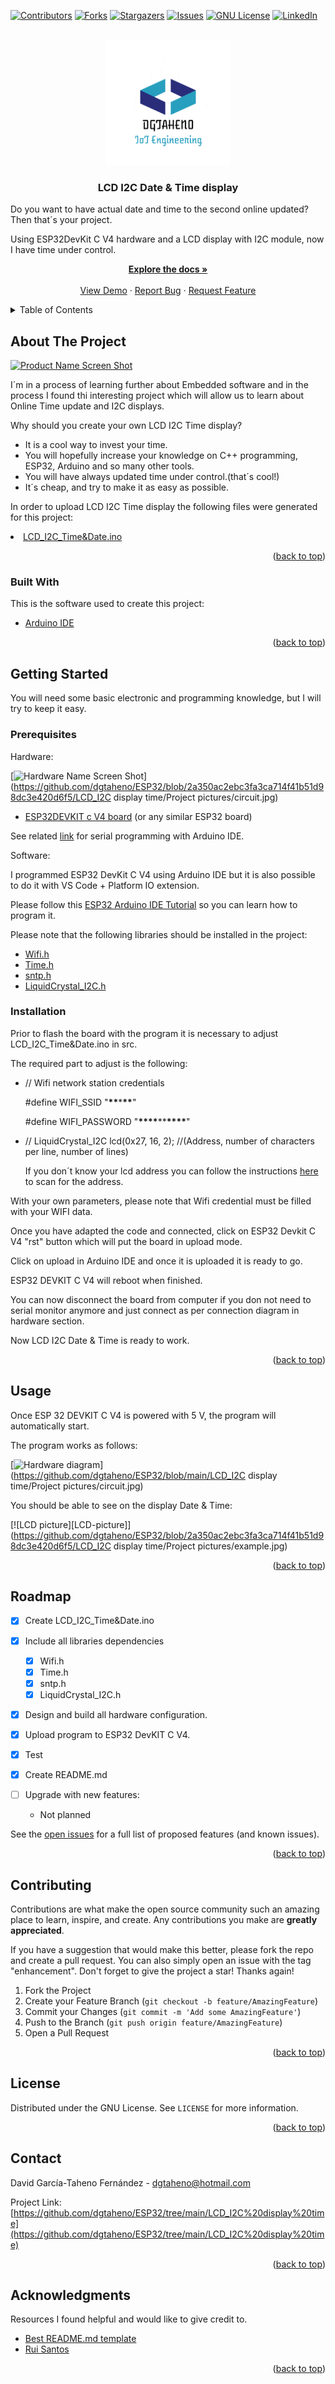 <div id="top"></div>

<!-- PROJECT SHIELDS -->
<!--
*** I'm using markdown "reference style" links for readability.
*** Reference links are enclosed in brackets [ ] instead of parentheses ( ).
*** See the bottom of this document for the declaration of the reference variables
*** for contributors-url, forks-url, etc. This is an optional, concise syntax you may use.
*** https://www.markdownguide.org/basic-syntax/#reference-style-links
-->

[![Contributors][contributors-shield]][contributors-url]
[![Forks][forks-shield]][forks-url]
[![Stargazers][stars-shield]][stars-url]
[![Issues][issues-shield]][issues-url]
[![GNU License][license-shield]][license-url]
[![LinkedIn][linkedin-shield]][linkedin-url]

<!-- PROJECT LOGO -->
<br />
<div align="center">
  <a href="https://github.com/dgtaheno">
    <img src="https://github.com/dgtaheno/Imail/blob/master/pictures/logo.png?raw=true" alt="Logo" width="200" height="200">
  </a>

  <h3 align="center">LCD I2C Date & Time display</h3>

  <p align="left">
    Do you want to have actual date and time to the second online updated? Then that´s your project.
    <br />
  <p align="left">
    Using ESP32DevKit C V4 hardware and a LCD display with I2C module, now I have time under control.
    <br />
  
  <a href="https://github.com/dgtaheno/ESP32/tree/main/LCD_I2C%20display%20time/LCD_I2C_Time%26Date"><strong>Explore the docs »</strong></a>
    <br />
    <br />
    <a href="https://github.com/dgtaheno/ESP32/tree/main/LCD_I2C%20display%20time/LCD_I2C_Time%26Date">View Demo</a>
    ·
    <a href="https://github.com/dgtaheno/ESP32/issues">Report Bug</a>
    ·
    <a href="https://github.com/dgtaheno/ESP32/issues">Request Feature</a>
  </p>
</div>

<!-- TABLE OF CONTENTS -->
<details>
  <summary>Table of Contents</summary>
  <ol>
    <li>
      <a href="#about-the-project">About The Project</a>
      <ul>
        <li><a href="#built-with">Built With</a></li>
      </ul>
    </li>
    <li>
      <a href="#getting-started">Getting Started</a>
      <ul>
        <li><a href="#prerequisites">Prerequisites</a></li>
        <li><a href="#installation">Installation</a></li>
      </ul>
    </li>
    <li><a href="#usage">Usage</a></li>
    <li><a href="#roadmap">Roadmap</a></li>
    <li><a href="#contributing">Contributing</a></li>
    <li><a href="#license">License</a></li>
    <li><a href="#contact">Contact</a></li>
    <li><a href="#acknowledgments">Acknowledgments</a></li>
  </ol>
</details>

<!-- ABOUT THE PROJECT -->

## About The Project

[![Product Name Screen Shot][product-screenshot]](https://github.com/dgtaheno/ESP32/tree/main/LCD_I2C%20display%20time)

I´m in a process of learning further about Embedded software and in the process I found thi interesting project which will allow us to learn about Online Time update and I2C displays.

Why should you create your own LCD I2C Time display?

- It is a cool way to invest your time.
- You will hopefully increase your knowledge on C++ programming, ESP32, Arduino and so many other tools.
- You will have always updated time under control.(that´s cool!)
- It´s cheap, and try to make it as easy as possible.

In order to upload LCD I2C Time display the following files were generated for this project:

<li><a href="https://github.com/dgtaheno/ESP32/blob/71145b9ea02182c14f01afcd3006fc98b02ad644/LCD_I2C display time/LCD_I2C_Time&Date/LCD_I2C_Time&Date.ino">LCD_I2C_Time&Date.ino</a></li>

<p align="right">(<a href="#top">back to top</a>)</p>

### Built With

This is the software used to create this project:

- [Arduino IDE](https://www.arduino.cc/en/software)

<p align="right">(<a href="#top">back to top</a>)</p>

<!-- GETTING STARTED -->

## Getting Started

You will need some basic electronic and programming knowledge, but I will try to keep it easy.

### Prerequisites

Hardware:

[![Hardware Name Screen Shot][hardware-screenshot]](https://github.com/dgtaheno/ESP32/blob/2a350ac2ebc3fa3ca714f41b51d98dc3e420d6f5/LCD_I2C display time/Project pictures/circuit.jpg)

- [ESP32DEVKIT c V4 board](https://www.amazon.de/s?k=esp32+devkitc+v4&sprefix=ESP32+devkit%2Caps%2C135&ref=nb_sb_ss_ts-doa-p_1_12)
  (or any similar ESP32 board)

See related [link](https://docs.espressif.com/projects/esp-idf/en/latest/esp32/hw-reference/esp32/get-started-devkitc.html) for serial programming with Arduino IDE.

Software:

I programmed ESP32 DevKit C V4 using Arduino IDE but it is also possible to do it with VS Code + Platform IO extension.

Please follow this [ESP32 Arduino IDE Tutorial](https://www.iottechtrends.com/getting-started-with-esp32-wroom-devkitc/) so you can learn how to program it.

Please note that the following libraries should be installed in the project:

- [Wifi.h](https://www.arduino.cc/reference/en/libraries/wifi/)
- [Time.h](https://www.arduino.cc/reference/en/libraries/time/)
- [sntp.h](https://github.com/esp8266/Arduino/blob/master/tools/sdk/include/sntp.h)
- [LiquidCrystal_I2C.h](https://github.com/fdebrabander/Arduino-LiquidCrystal-I2C-library/blob/master/LiquidCrystal_I2C.h)


### Installation

Prior to flash the board with the program it is necessary to adjust LCD_I2C_Time&Date.ino in src.

The required part to adjust is the following:

- // Wifi network station credentials

  #define WIFI_SSID "**\*\***\***\*\***"

  #define WIFI_PASSWORD "**\*\*\*\***\*\***\*\*\*\***"

- // LiquidCrystal_I2C lcd(0x27, 16, 2); //(Address, number of characters per line, number of lines)

  If you don´t know your lcd address you can follow the instructions [here](https://todbot.com/blog/2009/11/29/i2cscanner-pde-arduino-as-i2c-bus-scanner/) to scan for the address.

With your own parameters, please note that Wifi credential must be filled with your WIFI data.

Once you have adapted the code and connected, click on ESP32 Devkit C V4 "rst" button which will put the board in upload mode.

Click on upload in Arduino IDE and once it is uploaded it is ready to go.

ESP32 DEVKIT C V4 will reboot when finished.

You can now disconnect the board from computer if you don not need to serial monitor anymore and just connect as per connection diagram in hardware section.

Now LCD I2C Date & Time is ready to work.

<p align="right">(<a href="#top">back to top</a>)</p>

<!-- USAGE EXAMPLES -->

## Usage

Once ESP 32 DEVKIT C V4 is powered with 5 V, the program will automatically start.

The program works as follows:

[![Hardware diagram][software-diagram]](https://github.com/dgtaheno/ESP32/blob/main/LCD_I2C display time/Project pictures/circuit.jpg)

You should be able to see on the display Date & Time:

[![LCD picture][LCD-picture]](https://github.com/dgtaheno/ESP32/blob/2a350ac2ebc3fa3ca714f41b51d98dc3e420d6f5/LCD_I2C display time/Project pictures/example.jpg)

<p align="right">(<a href="#top">back to top</a>)</p>

<!-- ROADMAP -->

## Roadmap

- [x] Create LCD_I2C_Time&Date.ino
- [x] Include all libraries dependencies
  - [x] Wifi.h
  - [x] Time.h
  - [x] sntp.h
  - [x] LiquidCrystal_I2C.h

- [x] Design and build all hardware configuration.
- [x] Upload program to ESP32 DevKIT C V4.
- [x] Test
- [x] Create README.md

- [ ] Upgrade with new features:
  - Not planned

See the [open issues](https://github.com/dgtaheno/ESP32/issues) for a full list of proposed features (and known issues).

<p align="right">(<a href="#top">back to top</a>)</p>

<!-- CONTRIBUTING -->

## Contributing

Contributions are what make the open source community such an amazing place to learn, inspire, and create. Any contributions you make are **greatly appreciated**.

If you have a suggestion that would make this better, please fork the repo and create a pull request. You can also simply open an issue with the tag "enhancement".
Don't forget to give the project a star! Thanks again!

1. Fork the Project
2. Create your Feature Branch (`git checkout -b feature/AmazingFeature`)
3. Commit your Changes (`git commit -m 'Add some AmazingFeature'`)
4. Push to the Branch (`git push origin feature/AmazingFeature`)
5. Open a Pull Request

<p align="right">(<a href="#top">back to top</a>)</p>

<!-- LICENSE -->

## License

Distributed under the GNU License. See `LICENSE` for more information.

<p align="right">(<a href="#top">back to top</a>)</p>

<!-- CONTACT -->

## Contact

David García-Taheno Fernández - dgtaheno@hotmail.com

Project Link: [https://github.com/dgtaheno/ESP32/tree/main/LCD_I2C%20display%20time](https://github.com/dgtaheno/ESP32/tree/main/LCD_I2C%20display%20time)

<p align="right">(<a href="#top">back to top</a>)</p>

<!-- ACKNOWLEDGMENTS -->

## Acknowledgments

Resources I found helpful and would like to give credit to.

- [Best README.md template](https://github.com/othneildrew/Best-README-Template)
- [Rui Santos](https://github.com/RuiSantosdotme/ESP32-Course)

<p align="right">(<a href="#top">back to top</a>)</p>

<!-- MARKDOWN LINKS & IMAGES -->
<!-- https://www.markdownguide.org/basic-syntax/#reference-style-links -->

[contributors-shield]: https://img.shields.io/github/contributors/dgtaheno/ESP32.svg?style=for-the-badge
[contributors-url]: https://github.com/dgtaheno/ESP32/graphs/contributors
[forks-shield]: https://img.shields.io/github/forks/dgtaheno/ESP32.svg?style=for-the-badge
[forks-url]: https://github.com/dgtaheno/ESP32/network/members
[stars-shield]: https://img.shields.io/github/stars/dgtaheno/ESP32.svg?style=for-the-badge
[stars-url]: https://github.com/dgtaheno/ESP32/stargazers
[issues-shield]: https://img.shields.io/github/issues/dgtaheno/ESP32.svg?style=for-the-badge
[issues-url]: https://github.com/dgtaheno/ESP32/issues
[license-shield]: https://img.shields.io/github/license/dgtaheno/ESP32.svg?style=for-the-badge
[license-url]: https://github.com/dgtaheno/ESP32/blob/f916f11d36e570b180b5d8b98a3717dbaca18b02/LICENSE
[linkedin-shield]: https://img.shields.io/badge/-LinkedIn-black.svg?style=for-the-badge&logo=linkedin&colorB=555
[linkedin-url]: https://www.linkedin.com/in/dgtaheno/?locale=en_US
[product-screenshot]: /pictures/example.jpg
[hardware-screenshot]: /pictures/circuit.jpg
[software-diagram]: /pictures/circuit.jpg
